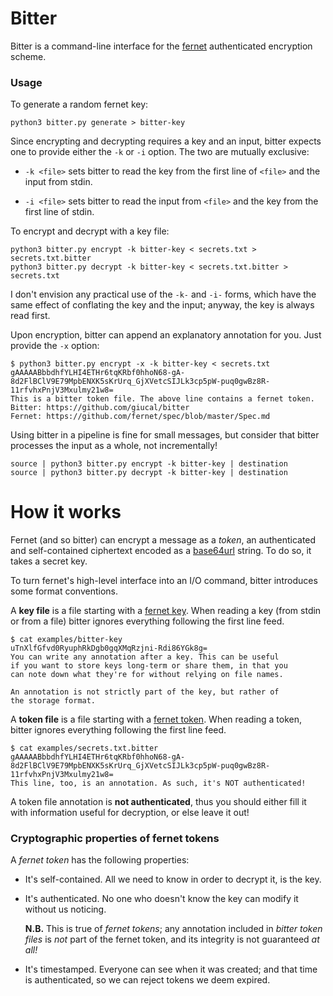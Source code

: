 # Bitter

Bitter is a command-line interface for the [fernet] authenticated encryption
scheme.

[fernet]: https://github.com/fernet/spec/blob/master/Spec.md

### Usage

To generate a random fernet key:

    python3 bitter.py generate > bitter-key

Since encrypting and decrypting requires a key and an input, bitter expects
one to provide either the `-k` or `-i` option. The two are mutually exclusive:

  - `-k <file>` sets bitter to read the key from the first line of `<file>`
    and the input from stdin.

  - `-i <file>` sets bitter to read the input from `<file>` and
    the key from the first line of stdin.

To encrypt and decrypt with a key file:

    python3 bitter.py encrypt -k bitter-key < secrets.txt > secrets.txt.bitter
    python3 bitter.py decrypt -k bitter-key < secrets.txt.bitter > secrets.txt

I don't envision any practical use of the `-k-` and `-i-` forms, which have
the same effect of conflating the key and the input; anyway, the key is always
read first.

Upon encryption, bitter can append an explanatory annotation for you. Just
provide the `-x` option:

    $ python3 bitter.py encrypt -x -k bitter-key < secrets.txt
    gAAAAABbbdhfYLHI4ETHr6tqKRbf0hhoN68-gA-8d2FlBClV9E79MpbENXK5sKrUrq_GjXVetcSIJLk3cp5pW-puq0gwBz8R-11rfvhxPnjV3Mxulmy21w8=
    This is a bitter token file. The above line contains a fernet token.
    Bitter: https://github.com/giucal/bitter
    Fernet: https://github.com/fernet/spec/blob/master/Spec.md

Using bitter in a pipeline is fine for small messages, but consider that bitter
processes the input as a whole, not incrementally!

    source | python3 bitter.py encrypt -k bitter-key | destination
    source | python3 bitter.py decrypt -k bitter-key | destination

# How it works

Fernet (and so bitter) can encrypt a message as a *token*, an authenticated and
self-contained ciphertext encoded as a [base64url] string. To do so, it takes
a secret key.

[base64url]: https://tools.ietf.org/html/rfc4648

To turn fernet's high-level interface into an I/O command, bitter introduces
some format conventions.

A **key file** is a file starting with a [fernet key]. When reading a key (from
stdin or from a file) bitter ignores everything following the first line feed.

    $ cat examples/bitter-key
    uTnXlfGfvd0RyuphRkDgb0gqXMqRzjni-Rdi86YGk8g=
    You can write any annotation after a key. This can be useful
    if you want to store keys long-term or share them, in that you
    can note down what they're for without relying on file names.

    An annotation is not strictly part of the key, but rather of
    the storage format.

[fernet key]: https://github.com/fernet/spec/blob/master/Spec.md#key-format

A **token file** is a file starting with a [fernet token]. When reading a
token, bitter ignores everything following the first line feed.

    $ cat examples/secrets.txt.bitter
    gAAAAABbbdhfYLHI4ETHr6tqKRbf0hhoN68-gA-8d2FlBClV9E79MpbENXK5sKrUrq_GjXVetcSIJLk3cp5pW-puq0gwBz8R-11rfvhxPnjV3Mxulmy21w8=
    This line, too, is an annotation. As such, it's NOT authenticated!

A token file annotation is **not authenticated**, thus you should either
fill it with information useful for decryption, or else leave it out!

[fernet token]: https://github.com/fernet/spec/blob/master/Spec.md#token-format

### Cryptographic properties of fernet tokens

A *fernet token* has the following properties:

  - It's self-contained.
    All we need to know in order to decrypt it, is the key.

  - It's authenticated.
    No one who doesn't know the key can modify it without us noticing.

    **N.B.** This is true of *fernet tokens*; any annotation included in
    *bitter token files* is *not* part of the fernet token, and its
    integrity is not guaranteed *at all!*

  - It's timestamped.
    Everyone can see when it was created; and that time is
    authenticated, so we can reject tokens we deem expired.
